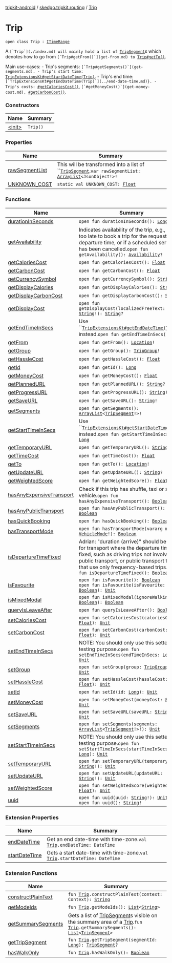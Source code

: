 [tripkit-android](../../index.md) / [skedgo.tripkit.routing](../index.md) / [Trip](./index.md)

# Trip

`open class Trip : `[`ITimeRange`](../../com.skedgo.android.common.model/-i-time-range/index.md)

A ``[`Trip`](./index.md) will mainly hold a list of ``[`TripSegment`](../-trip-segment/index.md)s which denotes how to go from ``[`Trip#getFrom()`](get-from.md) to ``[`Trip#getTo()`](get-to.md).

 Main use-cases: - Trip's segments: ``[`Trip#getSegments()`](get-segments.md). - Trip's start time: ``[`TripExtensionsKt#getStartDateTime(Trip)`](../start-date-time.md). - Trip's end time: ``[`TripExtensionsKt#getEndDateTime(Trip)`](../end-date-time.md)}. - Trip's costs: ``[`#getCaloriesCost()`](get-calories-cost.md), ``[`#getMoneyCost()`](get-money-cost.md), ``[`#getCarbonCost()`](get-carbon-cost.md).

### Constructors

| Name | Summary |
|---|---|
| [&lt;init&gt;](-init-.md) | `Trip()` |

### Properties

| Name | Summary |
|---|---|
| [rawSegmentList](raw-segment-list.md) | This will be transformed into a list of ``[`TripSegment`](../-trip-segment/index.md).`var rawSegmentList: `[`ArrayList`](https://docs.oracle.com/javase/7/docs/api/java/util/ArrayList.html)`<JsonObject!>!` |
| [UNKNOWN_COST](-u-n-k-n-o-w-n_-c-o-s-t.md) | `static val UNKNOWN_COST: `[`Float`](https://kotlinlang.org/api/latest/jvm/stdlib/kotlin/-float/index.html) |

### Functions

| Name | Summary |
|---|---|
| [durationInSeconds](duration-in-seconds.md) | `open fun durationInSeconds(): `[`Long`](https://kotlinlang.org/api/latest/jvm/stdlib/kotlin/-long/index.html) |
| [getAvailability](get-availability.md) | Indicates availability of the trip, e.g., if it's too late to book a trip for the requested departure time, or if a scheduled service has been cancelled.`open fun getAvailability(): `[`Availability`](../-availability/index.md)`?` |
| [getCaloriesCost](get-calories-cost.md) | `open fun getCaloriesCost(): `[`Float`](https://kotlinlang.org/api/latest/jvm/stdlib/kotlin/-float/index.html) |
| [getCarbonCost](get-carbon-cost.md) | `open fun getCarbonCost(): `[`Float`](https://kotlinlang.org/api/latest/jvm/stdlib/kotlin/-float/index.html) |
| [getCurrencySymbol](get-currency-symbol.md) | `open fun getCurrencySymbol(): `[`String`](https://kotlinlang.org/api/latest/jvm/stdlib/kotlin/-string/index.html)`!` |
| [getDisplayCalories](get-display-calories.md) | `open fun getDisplayCalories(): `[`String`](https://kotlinlang.org/api/latest/jvm/stdlib/kotlin/-string/index.html)`!` |
| [getDisplayCarbonCost](get-display-carbon-cost.md) | `open fun getDisplayCarbonCost(): `[`String`](https://kotlinlang.org/api/latest/jvm/stdlib/kotlin/-string/index.html)`?` |
| [getDisplayCost](get-display-cost.md) | `open fun getDisplayCost(localizedFreeText: `[`String`](https://kotlinlang.org/api/latest/jvm/stdlib/kotlin/-string/index.html)`!): `[`String`](https://kotlinlang.org/api/latest/jvm/stdlib/kotlin/-string/index.html)`?` |
| [getEndTimeInSecs](get-end-time-in-secs.md) | Use ``[`TripExtensionsKt#getEndDateTime(Trip)`](../end-date-time.md) instead.`open fun getEndTimeInSecs(): `[`Long`](https://kotlinlang.org/api/latest/jvm/stdlib/kotlin/-long/index.html) |
| [getFrom](get-from.md) | `open fun getFrom(): `[`Location`](../../com.skedgo.android.common.model/-location/index.md)`!` |
| [getGroup](get-group.md) | `open fun getGroup(): `[`TripGroup`](../-trip-group/index.md)`!` |
| [getHassleCost](get-hassle-cost.md) | `open fun getHassleCost(): `[`Float`](https://kotlinlang.org/api/latest/jvm/stdlib/kotlin/-float/index.html) |
| [getId](get-id.md) | `open fun getId(): `[`Long`](https://kotlinlang.org/api/latest/jvm/stdlib/kotlin/-long/index.html) |
| [getMoneyCost](get-money-cost.md) | `open fun getMoneyCost(): `[`Float`](https://kotlinlang.org/api/latest/jvm/stdlib/kotlin/-float/index.html) |
| [getPlannedURL](get-planned-u-r-l.md) | `open fun getPlannedURL(): `[`String`](https://kotlinlang.org/api/latest/jvm/stdlib/kotlin/-string/index.html)`?` |
| [getProgressURL](get-progress-u-r-l.md) | `open fun getProgressURL(): `[`String`](https://kotlinlang.org/api/latest/jvm/stdlib/kotlin/-string/index.html)`!` |
| [getSaveURL](get-save-u-r-l.md) | `open fun getSaveURL(): `[`String`](https://kotlinlang.org/api/latest/jvm/stdlib/kotlin/-string/index.html)`!` |
| [getSegments](get-segments.md) | `open fun getSegments(): `[`ArrayList`](https://docs.oracle.com/javase/7/docs/api/java/util/ArrayList.html)`<`[`TripSegment`](../-trip-segment/index.md)`!>!` |
| [getStartTimeInSecs](get-start-time-in-secs.md) | Use ``[`TripExtensionsKt#getStartDateTime(Trip)`](../start-date-time.md) instead.`open fun getStartTimeInSecs(): `[`Long`](https://kotlinlang.org/api/latest/jvm/stdlib/kotlin/-long/index.html) |
| [getTemporaryURL](get-temporary-u-r-l.md) | `open fun getTemporaryURL(): `[`String`](https://kotlinlang.org/api/latest/jvm/stdlib/kotlin/-string/index.html)`?` |
| [getTimeCost](get-time-cost.md) | `open fun getTimeCost(): `[`Float`](https://kotlinlang.org/api/latest/jvm/stdlib/kotlin/-float/index.html) |
| [getTo](get-to.md) | `open fun getTo(): `[`Location`](../../com.skedgo.android.common.model/-location/index.md)`!` |
| [getUpdateURL](get-update-u-r-l.md) | `open fun getUpdateURL(): `[`String`](https://kotlinlang.org/api/latest/jvm/stdlib/kotlin/-string/index.html)`?` |
| [getWeightedScore](get-weighted-score.md) | `open fun getWeightedScore(): `[`Float`](https://kotlinlang.org/api/latest/jvm/stdlib/kotlin/-float/index.html) |
| [hasAnyExpensiveTransport](has-any-expensive-transport.md) | Check if this trip has shuffle, taxi or shared vehicle.`open fun hasAnyExpensiveTransport(): `[`Boolean`](https://kotlinlang.org/api/latest/jvm/stdlib/kotlin/-boolean/index.html) |
| [hasAnyPublicTransport](has-any-public-transport.md) | `open fun hasAnyPublicTransport(): `[`Boolean`](https://kotlinlang.org/api/latest/jvm/stdlib/kotlin/-boolean/index.html) |
| [hasQuickBooking](has-quick-booking.md) | `open fun hasQuickBooking(): `[`Boolean`](https://kotlinlang.org/api/latest/jvm/stdlib/kotlin/-boolean/index.html) |
| [hasTransportMode](has-transport-mode.md) | `open fun hasTransportMode(vararg modes: `[`VehicleMode`](../-vehicle-mode/index.md)`!): `[`Boolean`](https://kotlinlang.org/api/latest/jvm/stdlib/kotlin/-boolean/index.html) |
| [isDepartureTimeFixed](is-departure-time-fixed.md) | Adrian: "duration (arrive)" should be used for transport where the departure time isn't fixed, such as driving trips not involving public transport, or public transport trips that use only frequency-based trips.`open fun isDepartureTimeFixed(): `[`Boolean`](https://kotlinlang.org/api/latest/jvm/stdlib/kotlin/-boolean/index.html) |
| [isFavourite](is-favourite.md) | `open fun isFavourite(): `[`Boolean`](https://kotlinlang.org/api/latest/jvm/stdlib/kotlin/-boolean/index.html)<br>`open fun isFavourite(isFavourite: `[`Boolean`](https://kotlinlang.org/api/latest/jvm/stdlib/kotlin/-boolean/index.html)`): `[`Unit`](https://kotlinlang.org/api/latest/jvm/stdlib/kotlin/-unit/index.html) |
| [isMixedModal](is-mixed-modal.md) | `open fun isMixedModal(ignoreWalking: `[`Boolean`](https://kotlinlang.org/api/latest/jvm/stdlib/kotlin/-boolean/index.html)`): `[`Boolean`](https://kotlinlang.org/api/latest/jvm/stdlib/kotlin/-boolean/index.html) |
| [queryIsLeaveAfter](query-is-leave-after.md) | `open fun queryIsLeaveAfter(): `[`Boolean`](https://kotlinlang.org/api/latest/jvm/stdlib/kotlin/-boolean/index.html) |
| [setCaloriesCost](set-calories-cost.md) | `open fun setCaloriesCost(caloriesCost: `[`Float`](https://kotlinlang.org/api/latest/jvm/stdlib/kotlin/-float/index.html)`): `[`Unit`](https://kotlinlang.org/api/latest/jvm/stdlib/kotlin/-unit/index.html) |
| [setCarbonCost](set-carbon-cost.md) | `open fun setCarbonCost(carbonCost: `[`Float`](https://kotlinlang.org/api/latest/jvm/stdlib/kotlin/-float/index.html)`): `[`Unit`](https://kotlinlang.org/api/latest/jvm/stdlib/kotlin/-unit/index.html) |
| [setEndTimeInSecs](set-end-time-in-secs.md) | NOTE: You should only use this setter for testing purpose.`open fun setEndTimeInSecs(endTimeInSecs: `[`Long`](https://kotlinlang.org/api/latest/jvm/stdlib/kotlin/-long/index.html)`): `[`Unit`](https://kotlinlang.org/api/latest/jvm/stdlib/kotlin/-unit/index.html) |
| [setGroup](set-group.md) | `open fun setGroup(group: `[`TripGroup`](../-trip-group/index.md)`!): `[`Unit`](https://kotlinlang.org/api/latest/jvm/stdlib/kotlin/-unit/index.html) |
| [setHassleCost](set-hassle-cost.md) | `open fun setHassleCost(hassleCost: `[`Float`](https://kotlinlang.org/api/latest/jvm/stdlib/kotlin/-float/index.html)`): `[`Unit`](https://kotlinlang.org/api/latest/jvm/stdlib/kotlin/-unit/index.html) |
| [setId](set-id.md) | `open fun setId(id: `[`Long`](https://kotlinlang.org/api/latest/jvm/stdlib/kotlin/-long/index.html)`): `[`Unit`](https://kotlinlang.org/api/latest/jvm/stdlib/kotlin/-unit/index.html) |
| [setMoneyCost](set-money-cost.md) | `open fun setMoneyCost(moneyCost: `[`Float`](https://kotlinlang.org/api/latest/jvm/stdlib/kotlin/-float/index.html)`): `[`Unit`](https://kotlinlang.org/api/latest/jvm/stdlib/kotlin/-unit/index.html) |
| [setSaveURL](set-save-u-r-l.md) | `open fun setSaveURL(saveURL: `[`String`](https://kotlinlang.org/api/latest/jvm/stdlib/kotlin/-string/index.html)`!): `[`Unit`](https://kotlinlang.org/api/latest/jvm/stdlib/kotlin/-unit/index.html) |
| [setSegments](set-segments.md) | `open fun setSegments(segments: `[`ArrayList`](https://docs.oracle.com/javase/7/docs/api/java/util/ArrayList.html)`<`[`TripSegment`](../-trip-segment/index.md)`!>!): `[`Unit`](https://kotlinlang.org/api/latest/jvm/stdlib/kotlin/-unit/index.html) |
| [setStartTimeInSecs](set-start-time-in-secs.md) | NOTE: You should only use this setter for testing purpose.`open fun setStartTimeInSecs(startTimeInSecs: `[`Long`](https://kotlinlang.org/api/latest/jvm/stdlib/kotlin/-long/index.html)`): `[`Unit`](https://kotlinlang.org/api/latest/jvm/stdlib/kotlin/-unit/index.html) |
| [setTemporaryURL](set-temporary-u-r-l.md) | `open fun setTemporaryURL(temporaryURL: `[`String`](https://kotlinlang.org/api/latest/jvm/stdlib/kotlin/-string/index.html)`!): `[`Unit`](https://kotlinlang.org/api/latest/jvm/stdlib/kotlin/-unit/index.html) |
| [setUpdateURL](set-update-u-r-l.md) | `open fun setUpdateURL(updateURL: `[`String`](https://kotlinlang.org/api/latest/jvm/stdlib/kotlin/-string/index.html)`!): `[`Unit`](https://kotlinlang.org/api/latest/jvm/stdlib/kotlin/-unit/index.html) |
| [setWeightedScore](set-weighted-score.md) | `open fun setWeightedScore(weightedScore: `[`Float`](https://kotlinlang.org/api/latest/jvm/stdlib/kotlin/-float/index.html)`): `[`Unit`](https://kotlinlang.org/api/latest/jvm/stdlib/kotlin/-unit/index.html) |
| [uuid](uuid.md) | `open fun uuid(uuid: `[`String`](https://kotlinlang.org/api/latest/jvm/stdlib/kotlin/-string/index.html)`!): `[`Unit`](https://kotlinlang.org/api/latest/jvm/stdlib/kotlin/-unit/index.html)<br>`open fun uuid(): `[`String`](https://kotlinlang.org/api/latest/jvm/stdlib/kotlin/-string/index.html)`!` |

### Extension Properties

| Name | Summary |
|---|---|
| [endDateTime](../end-date-time.md) | Get an end date-time with time-zone.`val `[`Trip`](./index.md)`.endDateTime: DateTime` |
| [startDateTime](../start-date-time.md) | Gets a start date-time with time-zone.`val `[`Trip`](./index.md)`.startDateTime: DateTime` |

### Extension Functions

| Name | Summary |
|---|---|
| [constructPlainText](../construct-plain-text.md) | `fun `[`Trip`](./index.md)`.constructPlainText(context: Context): `[`String`](https://kotlinlang.org/api/latest/jvm/stdlib/kotlin/-string/index.html) |
| [getModeIds](../get-mode-ids.md) | `fun `[`Trip`](./index.md)`.getModeIds(): `[`List`](https://kotlinlang.org/api/latest/jvm/stdlib/kotlin.collections/-list/index.html)`<`[`String`](https://kotlinlang.org/api/latest/jvm/stdlib/kotlin/-string/index.html)`>` |
| [getSummarySegments](../get-summary-segments.md) | Gets a list of [TripSegment](../-trip-segment/index.md)s visible on the summary area of a [Trip](./index.md).`fun `[`Trip`](./index.md)`.getSummarySegments(): `[`List`](https://kotlinlang.org/api/latest/jvm/stdlib/kotlin.collections/-list/index.html)`<`[`TripSegment`](../-trip-segment/index.md)`>` |
| [getTripSegment](../get-trip-segment.md) | `fun `[`Trip`](./index.md)`.getTripSegment(segmentId: `[`Long`](https://kotlinlang.org/api/latest/jvm/stdlib/kotlin/-long/index.html)`): `[`TripSegment`](../-trip-segment/index.md)`?` |
| [hasWalkOnly](../has-walk-only.md) | `fun `[`Trip`](./index.md)`.hasWalkOnly(): `[`Boolean`](https://kotlinlang.org/api/latest/jvm/stdlib/kotlin/-boolean/index.html) |
